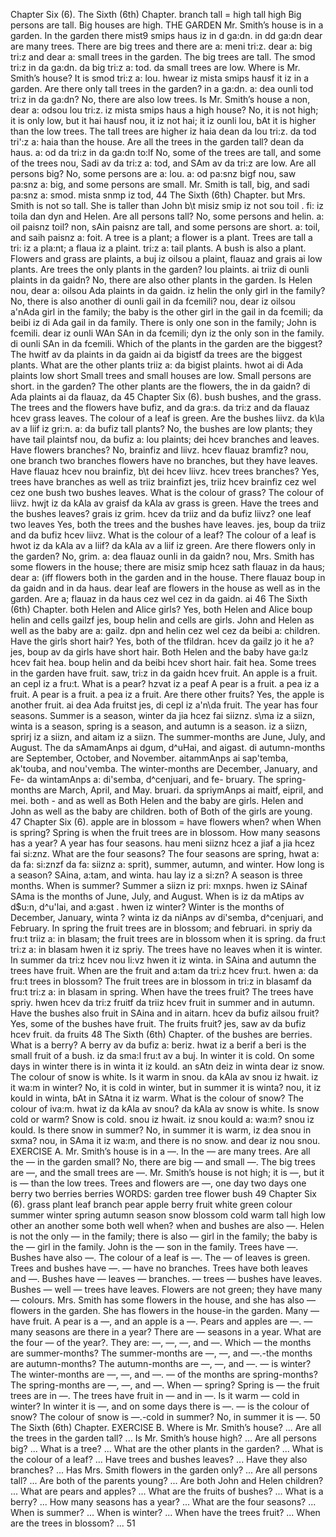 Chapter Six (6). 
The Sixth (6th) Chapter. 
branch 
tall = high 
tall 
high 
Big persons are 
tall. 
Big houses are 
high. 
THE GARDEN 
Mr. Smith’s house is in a garden. In the garden there 
mist9 smips haus iz in d ga:dn. in dd ga:dn dear 
are many trees. There are big trees and there are 
a: meni tri:z. dear a: big tri:z and dear a: 
small trees in the garden. The big trees are tall. The 
smod tri:z in da ga:dn. da big tri:z a: tod. da 
small trees are low. Where is Mr. Smith’s house? It is 
smod tri:z a: lou. hwear iz mista smips hausf it iz 
in a garden. Are there only tall trees in the garden? 
in a ga:dn. a: dea ounli tod tri:z in da ga:dn? 
No, there are also low trees. Is Mr. Smith’s house a 
non, dear a: odsou lou tri:z. iz mista smips haus a 
high house? No, it is not high; it is only low, but it 
hai hausf nou, it iz not hai; it iz ounli lou, bAt it 
is higher than the low trees. The tall trees are higher 
iz haia dean da lou tri:z. da tod tri':z a: haia 
than the house. Are all the trees in the garden tall? 
dean da haus. a: od da tri:z in da ga:dn to:lf 
No, some of the trees are tall, and some of the trees 
nou, Sadi av da tri:z a: tod, and SAm av da tri:z 
are low. Are all persons big? No, some persons are 
a: lou. a: od pa:snz bigf nou, saw pa:snz a: 
big, and some persons are small. Mr. Smith is tall, 
big, and sadi pa:snz a: smod. mista snmp iz tod, 
44 
The Sixth (6th) Chapter. 
but Mrs. Smith is not so tall. She is taller than John 
b\t misiz smip iz not sou toil . fi: iz toila dan dyn 
and Helen. Are all persons tall? No, some persons 
and helin. a: oil paisnz toil? non, sAin paisnz 
are tall, and some persons are short. 
a: toil, and saih paisnz a: foit. 
A tree is a plant; a flower is a plant. Trees are tall 
a tri: iz a pla:nt; a flaua iz a plaint. tri:z a: tail 
plants. A bush is also a plant. Flowers and grass are 
plaints, a buj iz oilsou a plaint, flauaz and grais ai 
low plants. Are trees the only plants in the garden? 
lou plaints. ai triiz di ounli plaints in da gaidn? 
No, there are also other plants in the garden. Is Helen 
nou, dear a: oilsou Ada plaints in da gaidn. iz helin 
the only girl in the family? No, there is also another 
di ounli gail in da fcemili? nou, dear iz oilsou a'nAda 
girl in the family; the baby is the other girl in the 
gail in da fcemili; da beibi iz di Ada gail in da 
family. There is only one son in the family; John is 
fcemili. dear iz ounli WAn SAn in da fcemili; dyn iz 
the only son in the family. 
di ounli SAn in da fcemili. 
Which of the plants in the garden are the biggest? The 
hwitf av da plaints in da gaidn ai da bigistf da 
trees are the biggest plants. What are the other plants 
triiz a: da bigist plaints. hwot ai di Ada plaints 
low 
short 
Small trees and 
small houses are 
low. 
Small persons are 
short. 
in the garden? The other plants are the flowers, the 
in da gaidn? di Ada plaints ai da flauaz, da 
45 
Chapter Six (6). 
bush 
bushes, and the grass. The trees and the flowers have 
bufiz, and da gra:s. da tri:z and da flauaz hcev 
grass 
leaves. The colour of a leaf is green. Are the bushes 
liivz. da k\la av a liif iz gri:n. a: da bufiz 
tall plants? No, the bushes are low plants; they have 
tail plaintsf nou, da bufiz a: lou plaints; dei hcev 
branches and leaves. Have flowers branches? No, 
brainfiz and liivz. hcev flauaz bramfiz? nou, 
one branch 
two branches 
flowers have no branches, but they have leaves. Have 
flauaz hcev nou brainfiz, b\t dei hcev liivz. hcev 
trees branches? Yes, trees have branches as well as 
triiz brainfizt jes, triiz hcev brainfiz cez wel cez 
one bush 
two bushes 
leaves. What is the colour of grass? The colour of 
liivz. hwjt iz da kAla av graisf da kAla av 
grass is green. Have the trees and the bushes leaves? 
grais iz grim. hcev da triiz and da bufiz liivz? 
one leaf 
two leaves 
Yes, both the trees and the bushes have leaves. 
jes, boup da triiz and da bufiz hcev liivz. 
What is the colour of a leaf? The colour of a leaf is 
hwot iz da kAla av a liif? da kAla av a liif iz 
green. Are there flowers only in the garden? No, 
grim. a: dea flauaz ounli in da gaidn? nou, 
Mrs. Smith has some flowers in the house; there are 
misiz smip hcez sath flauaz in da haus; dear a: 
(iff 
flowers both in the garden and in the house. There 
flauaz boup in da gaidn and in da haus. dear 
leaf 
are flowers in the house as well as in the garden. Are 
a; flauaz in da haus cez wel cez in da gaidn. ai 
46 
The Sixth (6th) Chapter. 
both Helen and Alice girls? Yes, both Helen and Alice 
boup helin and cells gailzf jes, boup helin and cells 
are girls. John and Helen as well as the baby are 
a: gailz. dpn and helin cez wel cez da beibi a: 
children. Have the girls short hair? Yes, both of the 
tfildran. hcev da gailz jo it he a? jes, boup av da 
girls have short hair. Both Helen and the baby have 
ga:lz hcev fait hea. boup helin and da beibi hcev 
short hair. 
fait hea. 
Some trees in the garden have fruit. 
saw, tri:z in da gaidn hcev fruit. 
An apple is a fruit. 
an cepl iz a fru:t. 
What is a pear? 
hzvat iz a peaf 
A pear is a fruit. 
a pea iz a fruit. 
A pear is a fruit. 
a pea iz a fruit. 
Are there other fruits? Yes, the apple is another fruit. 
ai dea Ada fruitst jes, di cepl iz a'n\da fruit. 
The year has four seasons. Summer is a season, winter 
da jia hcez fai siiznz. s\ma iz a siizn, winta 
is a season, spring is a season, and autumn is a season. 
iz a siizn, sprirj iz a siizn, and aitam iz a siizn. 
The summer-months are June, July, and August. The 
da sAmamAnps ai dgum, d^uHai, and aigast. di 
autumn-months are September, October, and November. 
aitammAnps ai sap'temba, ak'touba, and nou'vemba. 
The winter-months are December, January, and Fe- 
da wintamAnps a: di'semba, d^cenjuari, and fe- 
bruary. The spring-months are March, April, and May. 
bruari. da spriymAnps ai maitf, eipril, and mei. 
both - and 
as well as 
Both Helen and 
the baby are girls. 
Helen and John as 
well as the baby 
are children. 
both of 
Both of the girls 
are young. 
47 
Chapter Six (6). 
apple 
are in blossom = 
have flowers 
when? 
when 
When is spring? 
Spring is when 
the fruit trees are 
in blossom. 
How many seasons has a year? A year has four seasons. 
hau meni siiznz hcez a jiaf a jia hcez fai si:znz. 
What are the four seasons? The four seasons are spring, 
hwat a: da fa: si:znzf da fa: siiznz a: sprit), 
summer, autumn, and winter. How long is a season? 
SAina, a:tam, and winta. hau lay iz a si:zn? 
A season is three months. When is summer? Summer 
a siizn iz pri: mxnps. hwen iz SAinaf SAma 
is the months of June, July, and August. When is 
iz da mAtips av d$u:n, d^u'lai, and a:gast . hwen iz 
winter? Winter is the months of December, January, 
winta ? winta iz da niAnps av di'semba, d^cenjuari, 
and February. In spring the fruit trees are in blossom; 
and februari. in spriy da fru:t triiz a: in blasam; 
the fruit trees are in blossom when it is spring. 
da fru:t tri:z a: in blasam hwen it iz spriy. 
The trees have no leaves when it is winter. In summer 
da tri:z hcev nou li:vz hwen it iz winta. in SAina 
and autumn the trees have fruit. When are the fruit 
and a:tam da tri:z hcev fru:t. hwen a: da fru:t 
trees in blossom? The fruit trees are in blossom in 
tri:z in blasamf da fru:t tri:z a: in blasam in 
spring. When have the trees fruit? The trees have 
spriy. hwen hcev da tri:z fruitf da triiz hcev 
fruit in summer and in autumn. Have the bushes also 
fruit in SAina and in aitarn. hcev da bufiz ailsou 
fruit? Yes, some of the bushes have fruit. The fruits 
fruit? jes, saw av da bufiz hcev fruit. da fruits 
48 
The Sixth (6th) Chapter. 
of the bushes are berries. What is a berry? A berry 
av da bufiz a: beriz. hwat iz a berif a beri 
is the small fruit of a bush. 
iz da sma:l fru:t av a buj. 
In winter it is cold. On some days in winter there is 
in winta it iz kould. an sAtn deiz in winta dear iz 
snow. The colour of snow is white. Is it warm in 
snou. da kAla av snou iz hwait. iz it wa:m in 
winter? No, it is cold in winter, but in summer it is 
winta? nou, it iz kould in winta, bAt in SAtna it iz 
warm. What is the colour of snow? The colour of 
iva:m. hwat iz da kAla av snou? da kAla av 
snow is white. Is snow cold or warm? Snow is cold. 
snou iz hwait. iz snou kould a: wa:m? snou iz kould. 
Is there snow in summer? No, in summer it is warm, 
iz dea snou in sxma? nou, in SAma it iz wa:m, 
and there is no snow. 
and dear iz nou snou. 
EXERCISE A. 
Mr. Smith’s house is in a —. In the — are many trees. 
Are all the — in the garden small? No, there are big 
— and small —. The big trees are —, and the small 
trees are —. Mr. Smith’s house is not high; it is —, 
but it is — than the low trees. Trees and flowers are —, 
one day 
two days 
one berry 
two berries 
berries 
WORDS: 
garden 
tree 
flower 
bush 
49 
Chapter Six (6). 
grass 
plant 
leaf 
branch 
pear 
apple 
berry 
fruit 
white 
green 
colour 
summer 
winter 
spring 
autumn 
season 
snow 
blossom 
cold 
warm 
tall 
high 
low 
other 
an 
another 
some 
both 
well 
when? 
when 
and bushes are also —. Helen is not the only — in the 
family; there is also — girl in the family; the baby is 
the — girl in the family. John is the — son in the 
family. 
Trees have —. Bushes have also —. The colour of 
a leaf is —. The — of leaves is green. Trees and bushes 
have —. — have no branches. Trees have both leaves 
and —. Bushes have — leaves — branches. — trees — 
bushes have leaves. Bushes — well — trees have leaves. 
Flowers are not green; they have many — colours. 
Mrs. Smith has some flowers in the house, and she has 
also — flowers in the garden. She has flowers in the 
house-in the garden. Many — have fruit. 
A pear is a —, and an apple is a —. Pears and apples 
are —. 
— many seasons are there in a year? There are — 
seasons in a year. What are the four — of the year?. 
They are: —, —, —, and —. Which — the months are 
summer-months? The summer-months are —, —, 
and —.-the months are autumn-months? The 
autumn-months are —, —, and —. — is winter? The 
winter-months are —, —, and —. — of the months are 
spring-months? The spring-months are —, —, and —. 
When — spring? Spring is — the fruit trees are in —. 
The trees have fruit in — and in —. Is it warm — cold 
in winter? In winter it is —, and on some days there 
is —. — is the colour of snow? The colour of snow 
is —.-cold in summer? No, in summer it is —. 
50 
The Sixth (6th) Chapter. 
EXERCISE B. 
Where is Mr. Smith’s house? ... Are all the trees in the 
garden tall? ... Is Mr. Smith’s house high? ... Are all 
persons big? ... What is a tree? ... What are the other 
plants in the garden? ... What is the colour of a leaf? 
... Have trees and bushes leaves? ... Have they also 
branches? ... Has Mrs. Smith flowers in the garden 
only? ... Are all persons tall? ... Are both of the parents 
young? ... Are both John and Helen children? ... What 
are pears and apples? ... What are the fruits of 
bushes? ... What is a berry? ... How many seasons has 
a year? ... What are the four seasons? ... When is 
summer? ... When is winter? ... When have the trees 
fruit? ... When are the trees in blossom? ... 
51 

